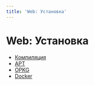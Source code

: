 ```yaml
---
title: 'Web: Установка'
---
```


# Web: Установка

- [Компиляция](/web/installation/build/)
- [APT](/web/installation/apt/)
- [OPKG](/web/installation/opkg/)
- [Docker](/web/installation/docker/)
